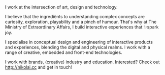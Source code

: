 I work at the intersection of art, design and technology.

I believe that the ingrediënts to understanding complex concepts are curiosity, exploration, playability and a pinch of humour. That's why at The Ministry of Extraordinary Affairs, I build interactive experiences that ✨spark joy.

I specialise in conceptual design and engineering of interactive products and experiences, blending the digital and physical realms. I work with a range of creative, embedded and front-end technologies.

I work with brands, (creative) industry and education. Interested? Check out http://nikolai.cc and get in touch!

